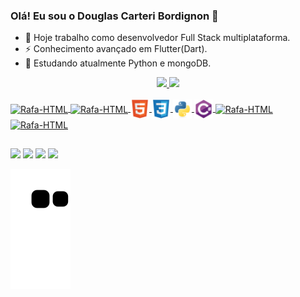 ### Olá! Eu sou o Douglas Carteri Bordignon 👋


- 🔭 Hoje trabalho como desenvolvedor Full Stack multiplataforma.
- ⚡ Conhecimento avançado em Flutter(Dart).
- 🌱 Estudando atualmente Python e mongoDB.

<div align="center">
  <a href="https://github.com/douglascarteribordignon">
  <img width="450em" src="https://github-readme-stats.vercel.app/api?username=douglascarteribordignon&show_icons=true&theme=darcula&include_all_commits=true&count_private=true"/>
  <img width="400em" src="https://github-readme-stats.vercel.app/api/top-langs/?username=douglascarteribordignon&layout=compact&langs_count=7&theme=darcula"/>
</div>
  
  </div>
<div style="display: inline_block"><br>
  <img align="center" alt="Rafa-HTML" height="30" width="30" src="https://img.icons8.com/color/48/000000/dart.png">
  <img align="center" alt="Rafa-HTML" height="30" width="30" src="https://img.icons8.com/color/48/000000/flutter.png">
  <img align="center" alt="Rafa-HTML" height="30" width="30" src="https://raw.githubusercontent.com/devicons/devicon/master/icons/html5/html5-original.svg">
  <img align="center" alt="Rafa-CSS" height="30" width="30" src="https://raw.githubusercontent.com/devicons/devicon/master/icons/css3/css3-original.svg">
  <img align="center" alt="Rafa-Python" height="30" width="30" src="https://raw.githubusercontent.com/devicons/devicon/master/icons/python/python-original.svg">
  <img align="center" alt="Rafa-Csharp" height="30" width="30" src="https://raw.githubusercontent.com/devicons/devicon/master/icons/csharp/csharp-original.svg">
  <img align="center" alt="Rafa-HTML" height="30" width="30" src="https://img.icons8.com/color/48/000000/firebase.png">
  <img align="center" alt="Rafa-HTML" height="30" width="30" src="https://img.icons8.com/color/48/000000/heroku.png">
</div>

##

<div> 
  <a href="https://www.youtube.com/channel/UCt6qLlp6VzsoXr6DG0Jyv3Q" target="_blank"><img src="https://img.shields.io/badge/YouTube-FF0000?style=for-the-badge&logo=youtube&logoColor=white" target="_blank"></a>
  <a href="https://www.instagram.com/douglas_carterbor/" target="_blank"><img src="https://img.shields.io/badge/-Instagram-%23E4405F?style=for-the-badge&logo=instagram&logoColor=white" target="_blank"></a>
   <a href="https://www.linkedin.com/in/douglas-carteri-bordignon-272b4115b/" target="_blank"><img src="https://img.shields.io/badge/-LinkedIn-%230077B5?style=for-the-badge&logo=linkedin&logoColor=white" target="_blank"></a> 
  <a href = "mailto:douglasbordignon8@gmail.com"><img src="https://img.shields.io/badge/-Gmail-%23333?style=for-the-badge&logo=gmail&logoColor=white" target="_blank"></a>
 
  ![Snake animation](https://github.com/douglascarteribordignon/douglascarteribordignon/blob/output/github-contribution-grid-snake.svg)
 
</div>


<!--

### Hi there 👋

; desenvolvendo em diversas plataformas, em desktop sendo Windows, linux e macOS, mobile em Android e iOS, além de Web.

**DouglasCarteriBordignon/DouglasCarteriBordignon** is a ✨ _special_ ✨ repository because its `README.md` (this file) appears on your GitHub profile.

Here are some ideas to get you started:

- 🔭 I’m currently working on ...
- 🌱 I’m currently learning ...
- 👯 I’m looking to collaborate on ...
- 🤔 I’m looking for help with ...
- 💬 Ask me about ...
- 📫 How to reach me: ...
- 😄 Pronouns: ...
- ⚡ Fun fact: ...
-->
